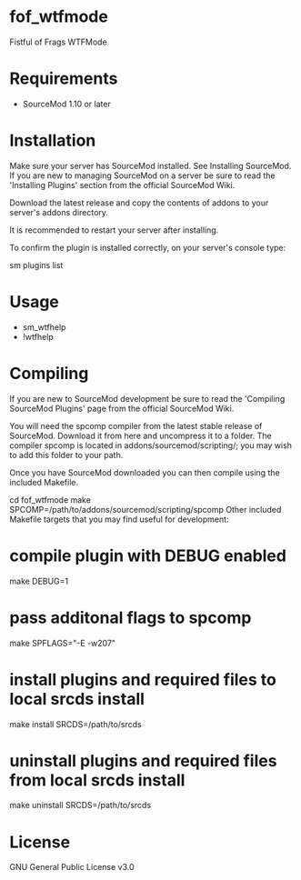 # fof_wtfmode
 Fistful of Frags WTFMode
# Requirements
- SourceMod 1.10 or later
# Installation
Make sure your server has SourceMod installed. See Installing SourceMod. If you are new to managing SourceMod on a server be sure to read the 'Installing Plugins' section from the official SourceMod Wiki.

Download the latest release and copy the contents of addons to your server's addons directory.

It is recommended to restart your server after installing.

To confirm the plugin is installed correctly, on your server's console type:

sm plugins list

# Usage
- sm_wtfhelp
- !wtfhelp

# Compiling
If you are new to SourceMod development be sure to read the 'Compiling SourceMod Plugins' page from the official SourceMod Wiki.

You will need the spcomp compiler from the latest stable release of SourceMod. Download it from here and uncompress it to a folder. The compiler spcomp is located in addons/sourcemod/scripting/; you may wish to add this folder to your path.

Once you have SourceMod downloaded you can then compile using the included Makefile.

cd fof_wtfmode
make SPCOMP=/path/to/addons/sourcemod/scripting/spcomp
Other included Makefile targets that you may find useful for development:

# compile plugin with DEBUG enabled
make DEBUG=1

# pass additonal flags to spcomp
make SPFLAGS="-E -w207"

# install plugins and required files to local srcds install
make install SRCDS=/path/to/srcds

# uninstall plugins and required files from local srcds install
make uninstall SRCDS=/path/to/srcds

# License
GNU General Public License v3.0

